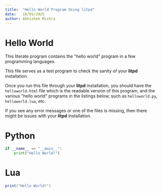 ```yaml
---
title:  "Hello World Program Using litpd"
date:   18/05/2025
author: Abhishek Mishra
---
```


# Hello World

This literate program contains the "hello world" program in a few
programming languages.

This file serves as a test program to check the sanity of your **litpd** installation.

Once you run this file through your **litpd** installation, you should
have the `helloworld.html` file which is the readable version of this
program, and the various "hello world" programs in the listings below, such as `helloworld.py`, `helloworld.lua`, etc.

If you see any error messages or one of the files is missing, then there might be issues with your **litpd** installation.

# Python

```python  {code_file="helloworld.py"}
if __name__ == "__main__":
    print("Hello World!")
```

# Lua
```lua  {code_file="helloworld.lua"}
print("Hello World!")
```